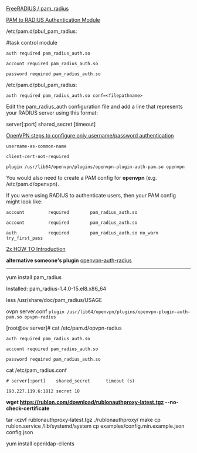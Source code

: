 
[FreeRADIUS / pam_radius](https://github.com/FreeRADIUS/pam_radius)

[PAM to RADIUS Authentication Module](https://www.beyondtrust.com/docs/privilege-management/unix-linux/admin/overview/pam-to-radius-auth-module.htm)

/etc/pam.d/pbul_pam_radius:

#task control module

`auth required pam_radius_auth.so`

`account required pam_radius_auth.so`

`password required pam_radius_auth.so`

/etc/pam.d/pbul_pam_radius:

`auth required pam_radius_auth.so conf=<filepathname>`

Edit the pam_radius_auth configuration file and add a line that represents your RADIUS server using this format:

server[:port] shared_secret [timeout]

[OpenVPN steps to configure only username/password authentication](https://serverfault.com/questions/751700/openvpn-steps-to-configure-only-username-password-authentication)

`username-as-common-name`

`client-cert-not-required`

`plugin /usr/lib64/openvpn/plugins/openvpn-plugin-auth-pam.so openvpn`

You would also need to create a PAM config for **openvpn** (e.g. /etc/pam.d/openvpn).

If you were using RADIUS to authenticate users, then your PAM config might look like:


`account         required        pam_radius_auth.so`

`account         required        pam_radius_auth.so`

`auth            required        pam_radius_auth.so no_warn try_first_pass`


[2x HOW TO Introduction](https://openvpn.net/community-resources/how-to/)

**alternative someone's plugin**
[openvpn-auth-radius](https://github.com/brainly/openvpn-auth-radius)

--------------------------

yum install pam_radius

Installed:
  pam_radius-1.4.0-15.el8.x86_64

less /usr/share/doc/pam_radius/USAGE

ovpn server.conf
`plugin /usr/lib64/openvpn/plugins/openvpn-plugin-auth-pam.so opvpn-radius`


[root@ov server]# cat /etc/pam.d/opvpn-radius

`auth required pam_radius_auth.so `

`account required pam_radius_auth.so`

`password required pam_radius_auth.so` 

cat /etc/pam_radius.conf 

`# server[:port]	shared_secret      timeout (s)`

`193.227.119.6:1812 secret 10`


**wget https://rublon.com/download/rublonauthproxy-latest.tgz  --no-check-certificate**

tar -xzvf rublonauthproxy-latest.tgz ./rublonauthproxy/
make
cp  rublon.service /lib/systemd/system
cp examples/config.min.example.json config.json

yum install openldap-clients
